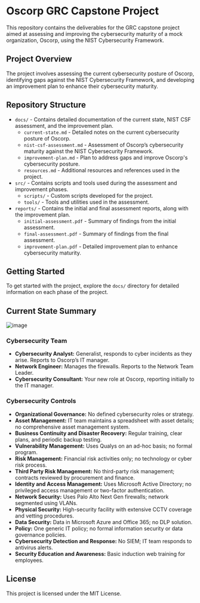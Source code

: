 # Oscorp GRC Capstone Project

This repository contains the deliverables for the GRC capstone project aimed at assessing and improving the cybersecurity maturity of a mock organization, Oscorp, using the NIST Cybersecurity Framework.

## Project Overview

The project involves assessing the current cybersecurity posture of Oscorp, identifying gaps against the NIST Cybersecurity Framework, and developing an improvement plan to enhance their cybersecurity maturity.

## Repository Structure

- `docs/` - Contains detailed documentation of the current state, NIST CSF assessment, and the improvement plan.
  - `current-state.md` - Detailed notes on the current cybersecurity posture of Oscorp.
  - `nist-csf-assessment.md` - Assessment of Oscorp’s cybersecurity maturity against the NIST Cybersecurity Framework.
  - `improvement-plan.md` - Plan to address gaps and improve Oscorp's cybersecurity posture.
  - `resources.md` - Additional resources and references used in the project.
- `src/` - Contains scripts and tools used during the assessment and improvement phases.
  - `scripts/` - Custom scripts developed for the project.
  - `tools/` - Tools and utilities used in the assessment.
- `reports/` - Contains the initial and final assessment reports, along with the improvement plan.
  - `initial-assessment.pdf` - Summary of findings from the initial assessment.
  - `final-assessment.pdf` - Summary of findings from the final assessment.
  - `improvement-plan.pdf` - Detailed improvement plan to enhance cybersecurity maturity.

## Getting Started

To get started with the project, explore the `docs/` directory for detailed information on each phase of the project.

## Current State Summary
![image](https://github.com/Algoroy27/GRC/assets/137920855/d4acaca0-bed0-41d0-8f73-0daf59890b70)

### Cybersecurity Team
- **Cybersecurity Analyst:** Generalist, responds to cyber incidents as they arise. Reports to Oscorp’s IT manager.
- **Network Engineer:** Manages the firewalls. Reports to the Network Team Leader.
- **Cybersecurity Consultant:** Your new role at Oscorp, reporting initially to the IT manager.

### Cybersecurity Controls
- **Organizational Governance:** No defined cybersecurity roles or strategy.
- **Asset Management:** IT team maintains a spreadsheet with asset details; no comprehensive asset management system.
- **Business Continuity and Disaster Recovery:** Regular training, clear plans, and periodic backup testing.
- **Vulnerability Management:** Uses Qualys on an ad-hoc basis; no formal program.
- **Risk Management:** Financial risk activities only; no technology or cyber risk process.
- **Third Party Risk Management:** No third-party risk management; contracts reviewed by procurement and finance.
- **Identity and Access Management:** Uses Microsoft Active Directory; no privileged access management or two-factor authentication.
- **Network Security:** Uses Palo Alto Next Gen firewalls; network segmented using VLANs.
- **Physical Security:** High-security facility with extensive CCTV coverage and vetting procedures.
- **Data Security:** Data in Microsoft Azure and Office 365; no DLP solution.
- **Policy:** One generic IT policy; no formal information security or data governance policies.
- **Cybersecurity Detection and Response:** No SIEM; IT team responds to antivirus alerts.
- **Security Education and Awareness:** Basic induction web training for employees.

## License

This project is licensed under the MIT License.
